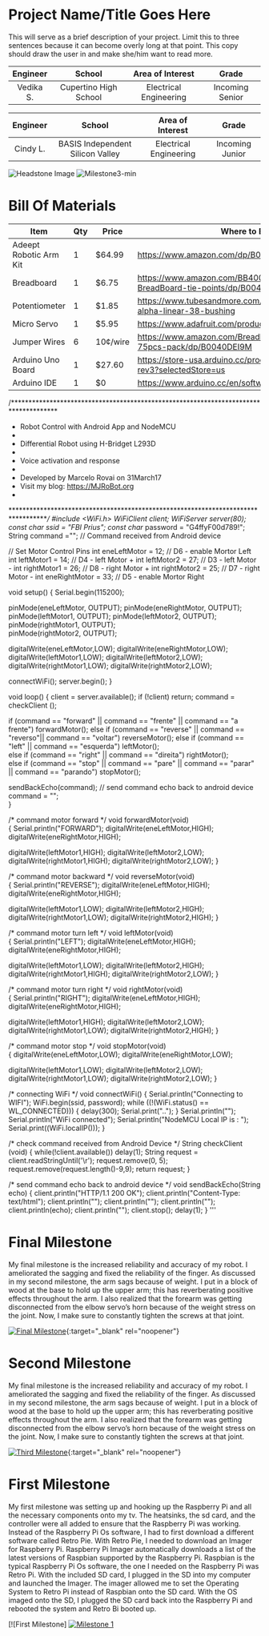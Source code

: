 ﻿# Project Name/Title Goes Here
This will serve as a brief description of your project. Limit this to three sentences because it can become overly long at that point. This copy should draw the user in and make she/him want to read more.

| **Engineer** | **School** | **Area of Interest** | **Grade** | 
|:--:|:--:|:--:|:--:|
| Vedika S. | Cupertino High School | Electrical Engineering | Incoming Senior

| **Engineer** | **School** | **Area of Interest** | **Grade** |
|:--:|:--:|:--:|:--:|
| Cindy L. | BASIS Independent Silicon Valley | Electrical Engineering | Incoming Junior

![Headstone Image](https://bluestampengineering.com/wp-content/uploads/2016/05/improve.jpg)
  ![Milestone3-min](https://user-images.githubusercontent.com/60409824/180487489-def2a29d-8189-4b0e-9e26-02132627ba2b.png)

  
  
# Bill Of Materials

| Item | Qty | Price | Where to Buy |
| ------------- | ------------- | ------------- | ------------- |
| Adeept Robotic Arm Kit  | 1  | $64.99  | https://www.amazon.com/dp/B087R8DLG6 |
| Breadboard  | 1 |  $6.75  | https://www.amazon.com/BB400-Solderless-Plug-BreadBoard-tie-points/dp/B0040Z1ERO |
| Potentiometer  | 1 | $1.85  |  https://www.tubesandmore.com/products/potentiometer-alpha-linear-38-bushing  |
| Micro Servo | 1 | $5.95 | https://www.adafruit.com/product/169  |
| Jumper Wires  | 6 | 10¢/wire  |  https://www.amazon.com/Breadboard-Jumper-Wire-75pcs-pack/dp/B0040DEI9M |
| Arduino Uno Board  | 1  | $27.60  | https://store-usa.arduino.cc/products/arduino-uno-rev3?selectedStore=us  |
| Arduino IDE  | 1  | $0  | https://www.arduino.cc/en/software/ |


/*************************************************************************************
*  Robot Control with Android App and NodeMCU
*
*  Differential Robot using H-Bridget L293D
*   
*  Voice activation and response
*
*  Developed by Marcelo Rovai on 31March17
*  Visit my blog: https://MJRoBot.org 
*   
************************************************************************************/
#include <WiFi.h>
WiFiClient client;
WiFiServer server(80);
const char* ssid = "FBI Prius";
const char* password = "G4ffyF00d789!";
String  command =""; // Command received from Android device

// Set Motor Control Pins
int eneLeftMotor = 12;  // D6 - enable Mortor Left
int leftMotor1 = 14;    // D4 - left Motor +
int leftMotor2 = 27;    // D3 - left Motor - 
int rightMotor1 = 26;    // D8 - right Motor +
int rightMotor2 = 25;    // D7 - right Motor -
int eneRightMotor = 33; // D5 - enable Mortor Right

void setup()
{
Serial.begin(115200);

pinMode(eneLeftMotor, OUTPUT); 
pinMode(eneRightMotor, OUTPUT); 
pinMode(leftMotor1, OUTPUT); 
pinMode(leftMotor2, OUTPUT);  
pinMode(rightMotor1, OUTPUT);  
pinMode(rightMotor2, OUTPUT);  

digitalWrite(eneLeftMotor,LOW);
digitalWrite(eneRightMotor,LOW);
digitalWrite(leftMotor1,LOW);
digitalWrite(leftMotor2,LOW);
digitalWrite(rightMotor1,LOW);
digitalWrite(rightMotor2,LOW);

connectWiFi();
server.begin();
}

void loop()
{
  client = server.available();
  if (!client) return; 
  command = checkClient ();

  if (command == "forward" || command == "frente" || command == "a frente")  forwardMotor();
  else if (command == "reverse" || command == "reverso"|| command == "voltar") reverseMotor();
  else if (command == "left"    || command == "esquerda") leftMotor();    
  else if (command == "right"   || command == "direita") rightMotor();     
  else if (command == "stop"    || command == "pare" || command == "parar" || command == "parando")     stopMotor();     

  sendBackEcho(command); // send command echo back to android device
  command = "";   
} 

/* command motor forward */
void forwardMotor(void)   
{
Serial.println("FORWARD");
digitalWrite(eneLeftMotor,HIGH);
digitalWrite(eneRightMotor,HIGH);

digitalWrite(leftMotor1,HIGH);
digitalWrite(leftMotor2,LOW);
digitalWrite(rightMotor1,HIGH);
digitalWrite(rightMotor2,LOW);
}

/* command motor backward */
void reverseMotor(void)   
{
Serial.println("REVERSE");
digitalWrite(eneLeftMotor,HIGH);
digitalWrite(eneRightMotor,HIGH);

digitalWrite(leftMotor1,LOW);
digitalWrite(leftMotor2,HIGH);
digitalWrite(rightMotor1,LOW);
digitalWrite(rightMotor2,HIGH);
}

/* command motor turn left */
void leftMotor(void)   
{
Serial.println("LEFT");
digitalWrite(eneLeftMotor,HIGH);
digitalWrite(eneRightMotor,HIGH); 

digitalWrite(leftMotor1,LOW);
digitalWrite(leftMotor2,HIGH);
digitalWrite(rightMotor1,HIGH);
digitalWrite(rightMotor2,LOW);
}

/* command motor turn right */
void rightMotor(void)   
{
Serial.println("RIGHT");
digitalWrite(eneLeftMotor,HIGH);
digitalWrite(eneRightMotor,HIGH);

digitalWrite(leftMotor1,HIGH);
digitalWrite(leftMotor2,LOW);
digitalWrite(rightMotor1,LOW);
digitalWrite(rightMotor2,HIGH);
}

/* command motor stop */
void stopMotor(void)   
{
digitalWrite(eneLeftMotor,LOW);
digitalWrite(eneRightMotor,LOW);

digitalWrite(leftMotor1,LOW);
digitalWrite(leftMotor2,LOW);
digitalWrite(rightMotor1,LOW);
digitalWrite(rightMotor2,LOW);
}

/* connecting WiFi */
void connectWiFi()
{
Serial.println("Connecting to WIFI");
WiFi.begin(ssid, password);
while ((!(WiFi.status() == WL_CONNECTED)))
{
  delay(300);
  Serial.print("..");
}
Serial.println("");
Serial.println("WiFi connected");
Serial.println("NodeMCU Local IP is : ");
Serial.print((WiFi.localIP()));
}

/* check command received from Android Device */
String checkClient (void)
{
while(!client.available()) delay(1); 
String request = client.readStringUntil('\r');
request.remove(0, 5);
request.remove(request.length()-9,9);
return request;
}

/* send command echo back to android device */
void sendBackEcho(String echo)
{
client.println("HTTP/1.1 200 OK");
client.println("Content-Type: text/html");
client.println("");
client.println("<!DOCTYPE HTML>");
client.println("<html>");
client.println(echo);
client.println("</html>");
client.stop();
delay(1);
}
'''
  
# Final Milestone
My final milestone is the increased reliability and accuracy of my robot. I ameliorated the sagging and fixed the reliability of the finger. As discussed in my second milestone, the arm sags because of weight. I put in a block of wood at the base to hold up the upper arm; this has reverberating positive effects throughout the arm. I also realized that the forearm was getting disconnected from the elbow servo’s horn because of the weight stress on the joint. Now, I make sure to constantly tighten the screws at that joint. 

[![Final Milestone](https://res.cloudinary.com/marcomontalbano/image/upload/v1612573869/video_to_markdown/images/youtube--F7M7imOVGug-c05b58ac6eb4c4700831b2b3070cd403.jpg )](https://www.youtube.com/watch?v=F7M7imOVGug&feature=emb_logo "Final Milestone"){:target="_blank" rel="noopener"}

# Second Milestone
My final milestone is the increased reliability and accuracy of my robot. I ameliorated the sagging and fixed the reliability of the finger. As discussed in my second milestone, the arm sags because of weight. I put in a block of wood at the base to hold up the upper arm; this has reverberating positive effects throughout the arm. I also realized that the forearm was getting disconnected from the elbow servo’s horn because of the weight stress on the joint. Now, I make sure to constantly tighten the screws at that joint.

[![Third Milestone](https://res.cloudinary.com/marcomontalbano/image/upload/v1612574014/video_to_markdown/images/youtube--y3VAmNlER5Y-c05b58ac6eb4c4700831b2b3070cd403.jpg)](https://www.youtube.com/watch?v=y3VAmNlER5Y&feature=emb_logo "Second Milestone"){:target="_blank" rel="noopener"}
# First Milestone
  

My first milestone was setting up and hooking up the Raspberry Pi and all the necessary components onto my tv. The heatsinks, the sd card, and the controller were all added to ensure that the Raspberry Pi was working. Instead of the Raspberry Pi Os software, I had to first download a different software called Retro Pie. With Retro Pie, I needed to download an Imager for Raspberry Pi. Raspberry Pi Imager automatically downloads a list of the latest versions of Raspbian supported by the Raspberry Pi. Raspbian is the typical Raspberry Pi Os software, the one I needed on the Raspberry Pi was Retro Pi. With the included SD card, I plugged in the SD into my computer and launched the Imager. The imager allowed me to set the Operating System to Retro Pi instead of Raspbian onto the SD card. With the OS imaged onto the SD, I plugged the SD card back into the Raspberry Pi and rebooted the system and Retro Bi booted up.

[![First Milestone]
[![Milestone 1](https://res.cloudinary.com/marcomontalbano/image/upload/v1655494836/video_to_markdown/images/youtube--eeJcswv33rA-c05b58ac6eb4c4700831b2b3070cd403.jpg)](https://www.youtube.com/watch?v=eeJcswv33rA&feature=youtu.be&ab_channel=BlueStampEng "Milestone 1")
